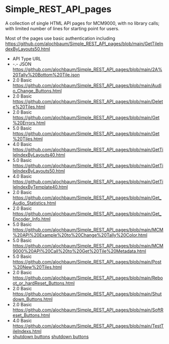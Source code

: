 # Simple_REST_API_pages
A collection of single HTML API pages for MCM9000, with no library calls; with limited number of lines for starting point for users.

Most of the pages use basic authentication including https://github.com/alochbaum/Simple_REST_API_pages/blob/main/GetTileIndexByLayouts50.html

* API Type URL
* -.- JSON   https://github.com/alochbaum/Simple_REST_API_pages/blob/main/2A%20Tally%20Bottom%20Tile.json
* 2.0 Basic  https://github.com/alochbaum/Simple_REST_API_pages/blob/main/Audio_Change_Buttons.html
* 2.0 Basic  https://github.com/alochbaum/Simple_REST_API_pages/blob/main/Delete%20Tiles.html
* 2.0 Basic  https://github.com/alochbaum/Simple_REST_API_pages/blob/main/Get%20Errors.html
* 5.0 Basic  https://github.com/alochbaum/Simple_REST_API_pages/blob/main/Get%20Tiles.html
* 4.0 Basic  https://github.com/alochbaum/Simple_REST_API_pages/blob/main/GetTileIndexByLayouts40.html
* 5.0 Basic  https://github.com/alochbaum/Simple_REST_API_pages/blob/main/GetTileIndexByLayouts50.html
* 4.0 Basic  https://github.com/alochbaum/Simple_REST_API_pages/blob/main/GetTileIndexByTemplate40.html
* 2.0 Basic  https://github.com/alochbaum/Simple_REST_API_pages/blob/main/Get_Audio_Statistics.html
* 2.0 Basic  https://github.com/alochbaum/Simple_REST_API_pages/blob/main/Get_Encoder_Info.html
* 5.0 Basic  https://github.com/alochbaum/Simple_REST_API_pages/blob/main/MCM%20API%20Example%20to%20Change%20Tally%20Color.html
* 5.0 Basic  https://github.com/alochbaum/Simple_REST_API_pages/blob/main/MCM9000%20API%20Call%20to%20Get%20Tile%20Metadata.html
* 5.0 Basic  https://github.com/alochbaum/Simple_REST_API_pages/blob/main/Post%20New%20Tiles.html
* 2.0 Basic  https://github.com/alochbaum/Simple_REST_API_pages/blob/main/Reboot_or_hardReset_Buttons.html
* 2.0 Basic  https://github.com/alochbaum/Simple_REST_API_pages/blob/main/Shutdown_Buttons.html
* 2.0 Basic  https://github.com/alochbaum/Simple_REST_API_pages/blob/main/SoftReset_Buttons.html
* 4.0 Basic  https://github.com/alochbaum/Simple_REST_API_pages/blob/main/TestTileIndexs.html
* [shutdown buttons](https://github.com/alochbaum/Simple_REST_API_pages/blob/man/Shutdown_Butttons.html)
[shutdown buttons](https://github.com/alochbaum/Simple_REST_API_pages/blob/man/Shutdown_Butttons.html)